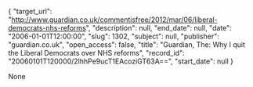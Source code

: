 {
  "target_url": "http://www.guardian.co.uk/commentisfree/2012/mar/06/liberal-democrats-nhs-reforms", 
  "description": null, 
  "end_date": null, 
  "date": "2006-01-01T12:00:00", 
  "slug": 1302, 
  "subject": null, 
  "publisher": "guardian.co.uk", 
  "open_access": false, 
  "title": "Guardian, The: Why I quit the Liberal Democrats over NHS reforms", 
  "record_id": "20060101T120000/2lhhPe9ucT1EAcoziGT63A==", 
  "start_date": null
}

None